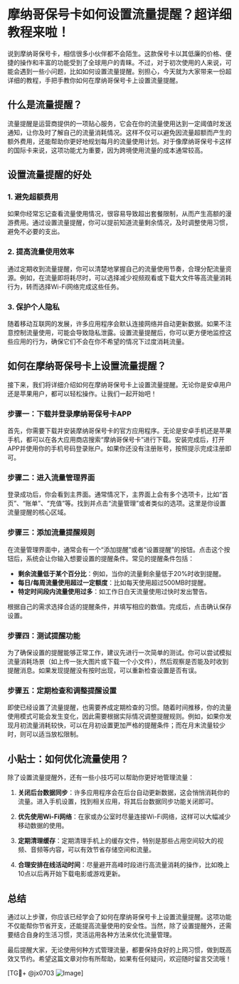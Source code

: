 # 摩纳哥保号卡如何设置流量提醒？超详细教程来啦！

说到摩纳哥保号卡，相信很多小伙伴都不会陌生。这款保号卡以其低廉的价格、便捷的操作和丰富的功能受到了全球用户的青睐。不过，对于初次使用的人来说，可能会遇到一些小问题，比如如何设置流量提醒。别担心，今天就为大家带来一份超详细的教程，手把手教你如何在摩纳哥保号卡上设置流量提醒。

## 什么是流量提醒？

流量提醒是运营商提供的一项贴心服务，它会在你的流量使用达到一定阈值时发送通知，让你及时了解自己的流量消耗情况。这样不仅可以避免因流量超额而产生的额外费用，还能帮助你更好地规划每月的流量使用计划。对于像摩纳哥保号卡这样的国际卡来说，这项功能尤为重要，因为跨境使用流量的成本通常较高。

## 设置流量提醒的好处

### 1. 避免超额费用
如果你经常忘记查看流量使用情况，很容易导致超出套餐限制，从而产生高额的漫游费用。通过设置流量提醒，你可以提前知道流量剩余情况，及时调整使用习惯，避免不必要的支出。

### 2. 提高流量使用效率
通过定期收到流量提醒，你可以清楚地掌握自己的流量使用节奏，合理分配流量资源。例如，在流量即将耗尽时，可以选择减少视频观看或下载大文件等高流量消耗行为，转而选择Wi-Fi网络完成这些任务。

### 3. 保护个人隐私
随着移动互联网的发展，许多应用程序会默认连接网络并自动更新数据。如果不注意控制流量使用，可能会导致隐私泄露。设置流量提醒后，你可以更方便地监控这些应用的行为，确保它们不会在你不希望的情况下过度消耗流量。

## 如何在摩纳哥保号卡上设置流量提醒？

接下来，我们将详细介绍如何在摩纳哥保号卡上设置流量提醒。无论你是安卓用户还是苹果用户，都可以轻松操作。让我们一起开始吧！

### 步骤一：下载并登录摩纳哥保号卡APP

首先，你需要下载并安装摩纳哥保号卡的官方应用程序。无论是安卓手机还是苹果手机，都可以在各大应用商店搜索“摩纳哥保号卡”进行下载。安装完成后，打开APP并使用你的手机号码登录账户。如果你还没有注册账号，按照提示完成注册即可。

### 步骤二：进入流量管理界面

登录成功后，你会看到主界面。通常情况下，主界面上会有多个选项卡，比如“首页”、“账单”、“充值”等。找到并点击“流量管理”或者类似的选项。这里是你设置流量提醒的核心区域。

### 步骤三：添加流量提醒规则

在流量管理界面中，通常会有一个“添加提醒”或者“设置提醒”的按钮。点击这个按钮后，系统会让你输入想要设置的提醒条件。常见的提醒条件包括：

- **剩余流量低于某个百分比**：例如，当你的流量剩余量低于20%时收到提醒。
- **每日/每周流量使用超过一定额度**：比如每天使用超过500MB时提醒。
- **特定时间段内流量使用过多**：如工作日白天流量使用过快时发出警告。

根据自己的需求选择合适的提醒条件，并填写相应的数值。完成后，点击确认保存设置。

### 步骤四：测试提醒功能

为了确保设置的提醒能够正常工作，建议先进行一次简单的测试。你可以尝试模拟流量消耗场景（如上传一张大图片或下载一个小文件），然后观察是否能及时收到提醒消息。如果发现提醒没有按时出现，可以重新检查设置是否有误。

### 步骤五：定期检查和调整提醒设置

即使已经设置了流量提醒，也需要养成定期检查的习惯。随着时间推移，你的流量使用模式可能会发生变化，因此需要根据实际情况调整提醒规则。例如，如果你发现月初流量消耗较快，可以在月初设置更加严格的提醒条件；而在月末流量较少时，则可以适当放松限制。

## 小贴士：如何优化流量使用？

除了设置流量提醒外，还有一些小技巧可以帮助你更好地管理流量：

1. **关闭后台数据同步**：许多应用程序会在后台自动更新数据，这会悄悄消耗你的流量。进入手机设置，找到相关应用，将其后台数据同步功能关闭即可。

2. **优先使用Wi-Fi网络**：在家或办公室时尽量连接Wi-Fi网络，这样可以大幅减少移动数据的使用。

3. **定期清理缓存**：定期清理手机上的缓存文件，特别是那些占用空间较大的视频、音频等内容，可以有效节省存储空间和流量。

4. **合理安排在线活动时间**：尽量避开高峰时段进行高流量消耗的操作，比如晚上10点以后再开始下载电影或游戏更新。

## 总结

通过以上步骤，你应该已经学会了如何在摩纳哥保号卡上设置流量提醒。这项功能不仅能帮你节省开支，还能提高流量使用的安全性。当然，除了设置提醒外，还需要结合自身的生活习惯，灵活运用各种方法来优化流量管理。

最后提醒大家，无论使用何种方式管理流量，都要保持良好的上网习惯，做到既高效又节约。希望这篇文章对你有所帮助，如果有任何疑问，欢迎随时留言交流哦！

[TG💪+ @jx0703 ![Image](https://github.com/user-attachments/assets/dbca1d08-cadb-493c-b0ec-ad6f7a83f270)]